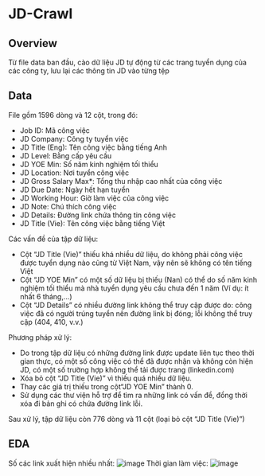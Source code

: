 # JD-Crawl

## Overview
Từ file data ban đầu, cào dữ liệu JD tự động từ các trang tuyển dụng của các công ty, lưu lại các thông tin JD vào từng tệp

## Data
File gồm 1596 dòng và 12 cột, trong đó:
-	Job ID: Mã công việc
-	JD Company: Công ty tuyển việc
-	JD Title (Eng): Tên công việc bằng tiếng Anh
-	JD Level: Bằng cấp yêu cầu
-	JD YOE Min: Số năm kinh nghiệm tối thiểu
-	JD Location: Nơi tuyển công việc
-	JD Gross Salary Max*: Tổng thu nhập cao nhất của công việc
-	JD Due Date: Ngày hết hạn tuyển
-	JD Working Hour: Giờ làm việc của công việc
-	JD Note: Chú thích công việc
-	JD Details: Đường link chứa thông tin công việc
-	JD Title (Vie): Tên công việc bằng tiếng Việt

Các vấn đề của tập dữ liệu:
-	Cột “JD Title (Vie)” thiếu khá nhiều dữ liệu, do không phải công việc được tuyển dụng nào cũng từ Việt Nam, vậy nên sẽ không có tên tiếng Việt 
-	Cột “JD YOE Min” có một số dữ liệu bị thiếu (Nan) có thể do số năm kinh nghiệm tối thiểu mà nhà tuyển dụng yêu cầu chưa đến 1 năm (Ví dụ: ít nhất 6 tháng,...)
-	Cột “JD Details” có nhiều đường link không thể truy cập được do: công việc đã có người trúng tuyển nên đường link bị đóng; lỗi không thể truy cập (404, 410, v.v.)

Phương pháp xử lý:
- Do trong tập dữ liệu có những đường link được update liên tục theo thời gian thực, có một số công việc có thể đã được nhận và không còn hiện JD, có một số trường hợp không thể tải được trang (linkedin.com)
-	Xóa bỏ cột “JD Title (Vie)” vì thiếu quá nhiều dữ liệu.
-	Thay các giá trị thiếu trong cột“JD YOE Min” thành 0.
-	Sử dụng các thư viện hỗ trợ để tìm ra những link có vấn đề, đồng thời xóa đi bản ghi có chứa đường link lỗi.

Sau xử lý, tập dữ liệu còn 776 dòng và 11 cột (loại bỏ cột “JD Title (Vie)”)

## EDA
Số các link xuất hiện nhiều nhất:
![image](https://github.com/Woww2711/JD-Crawl/assets/120792827/2959a5aa-3120-4287-a9c5-660f4653d4dc)
Thời gian làm việc:
![image](https://github.com/Woww2711/JD-Crawl/assets/120792827/3650e85d-98a6-4285-a996-31a577e22a6e)





















